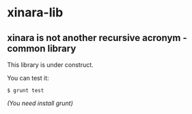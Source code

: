 # xinara-lib 
## xinara is not another recursive acronym - common library 

This library is under construct.

You can test it:

    $ grunt test 

_(You need install grunt)_
